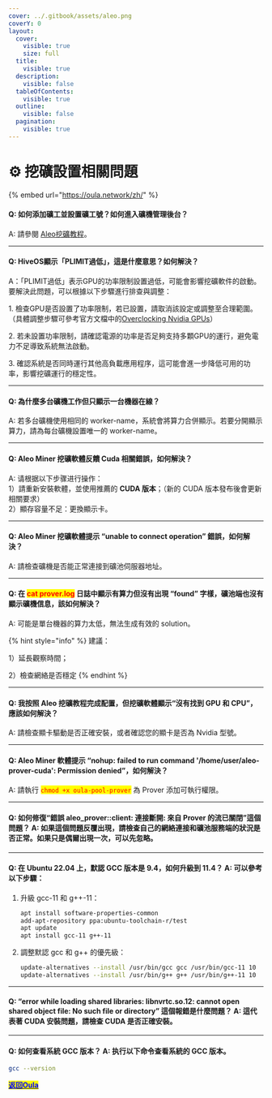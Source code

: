 ```yaml
---
cover: ../.gitbook/assets/aleo.png
coverY: 0
layout:
  cover:
    visible: true
    size: full
  title:
    visible: true
  description:
    visible: false
  tableOfContents:
    visible: true
  outline:
    visible: false
  pagination:
    visible: true
---
```


# ⚙️ 挖礦設置相關問題

{% embed url="https://oula.network/zh/" %}

#### **Q: 如何添加礦工並設置礦工號？如何進入礦機管理後台？**

A: 請參閱 [Aleo挖礦教程](../kai-shi-wa-kuang/aleo-linux.md)。

***

#### **Q: HiveOS顯示「PLIMIT過低」，這是什麼意思？如何解決？**

A：「PLIMIT過低」表示GPU的功率限制設置過低，可能會影響挖礦軟件的啟動。要解決此問題，可以根據以下步驟進行排查與調整：&#x20;

1\. 檢查GPU是否設置了功率限制，若已設置，請取消該設定或調整至合理範圍。 （具體調整步驟可參考官方文檔中的[Overclocking Nvidia GPUs](https://hiveon.com/knowledge-base/getting_started/start_oc/#creating-an-overclocking-template)）

2\. 若未設置功率限制，請確認電源的功率是否足夠支持多顆GPU的運行，避免電力不足導致系統無法啟動。&#x20;

3\. 確認系統是否同時運行其他高負載應用程序，這可能會進一步降低可用的功率，影響挖礦運行的穩定性。

***

#### **Q: 為什麼多台礦機工作但只顯示一台機器在線？**

A: 若多台礦機使用相同的 worker-name，系統會將算力合併顯示。若要分開顯示算力，請為每台礦機設置唯一的 worker-name。

***

#### **Q: Aleo Miner 挖礦軟體反饋 Cuda 相關錯誤，如何解決？**

A: 请根据以下步骤进行操作：\
1）請重新安裝軟體，並使用推薦的 **CUDA 版本**；（新的 CUDA 版本發布後會更新相關要求）\
2）顯存容量不足：更換顯示卡。

***

#### **Q: Aleo Miner 挖礦軟體提示 “unable to connect operation” 錯誤，如何解決？**

A: 請檢查礦機是否能正常連接到礦池伺服器地址。

***

#### **Q: 在&#x20;**<mark style="color:red;">**cat prover.log**</mark>**&#x20;日誌中顯示有算力但沒有出現 “found” 字樣，礦池端也沒有顯示礦機信息，該如何解決？**

A: 可能是單台機器的算力太低，無法生成有效的 solution。

{% hint style="info" %}
建議：

1）延長觀察時間；&#x20;

2）檢查網絡是否穩定
{% endhint %}

***

#### **Q: 我按照 Aleo 挖礦教程完成配置，但挖礦軟體顯示“沒有找到 GPU 和 CPU”，應該如何解決？**

A: 請檢查顯卡驅動是否正確安裝，或者確認您的顯卡是否為 Nvidia 型號。

***

#### **Q: Aleo Miner 軟體提示 “nohup: failed to run command '/home/user/aleo-prover-cuda': Permission denied”，如何解決？**

A: 請執行 <mark style="color:red;">`chmod +x oula-pool-prover`</mark> 為 Prover 添加可執行權限。

***

#### **Q: 如何修復“錯誤 aleo\_prover::client: 連接斷開: 來自 Prover 的流已關閉”這個問題？** A: 如果這個問題反覆出現，請檢查自己的網絡連接和礦池服務端的狀況是否正常。如果只是偶爾出現一次，可以先忽略。

***

#### **Q: 在 Ubuntu 22.04 上，默認 GCC 版本是 9.4，如何升級到 11.4？** A: 可以參考以下步驟：

1.  升級 gcc-11 和 g++-11：

    ```bash
    apt install software-properties-common
    add-apt-repository ppa:ubuntu-toolchain-r/test
    apt update
    apt install gcc-11 g++-11
    ```
2.  調整默認 gcc 和 g++ 的優先級：

    ```bash
    update-alternatives --install /usr/bin/gcc gcc /usr/bin/gcc-11 10
    update-alternatives --install /usr/bin/g++ g++ /usr/bin/g++-11 10
    ```

***

#### **Q: “error while loading shared libraries: libnvrtc.so.12: cannot open shared object file: No such file or directory” 這個報錯是什麼問題？** A: 這代表著 CUDA 安裝問題，請檢查 CUDA 是否正確安裝。

***

#### **Q: 如何查看系統 GCC 版本？** A: 执行以下命令查看系統的 GCC 版本。

```bash
gcc --version
```





[<mark style="color:blue;">**返回Oula**</mark>](https://oula.network/zh/login)
